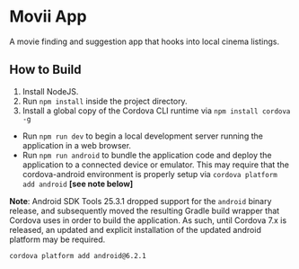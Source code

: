 # Movii App
A movie finding and suggestion app that hooks into local cinema listings.

## How to Build
1. Install NodeJS.
2. Run `npm install` inside the project directory.
3. Install a global copy of the Cordova CLI runtime via `npm install cordova -g`
* Run `npm run dev` to begin a local development server running the application in a web browser.
* Run `npm run android` to bundle the application code and deploy the application to a connected device or emulator. This may require that the cordova-android environment is properly setup via `cordova platform add android` __[see note below]__

__Note__: Android SDK Tools 25.3.1 dropped support for the `android` binary release, and subsequently moved the resulting Gradle build wrapper that Cordova uses in order to build the application. As such, until Cordova 7.x is released, an updated and explicit installation of the updated android platform may be required.

````
cordova platform add android@6.2.1
````
